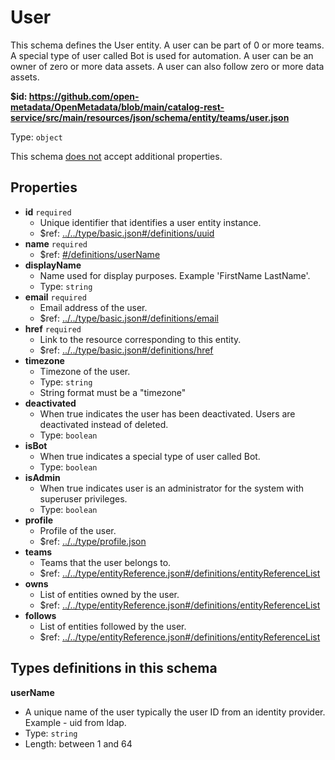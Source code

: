 # User

This schema defines the User entity. A user can be part of 0 or more teams. A special type of user called Bot is used for automation. A user can be an owner of zero or more data assets. A user can also follow zero or more data assets.

<b id="httpsgithub.comopen-metadataopenmetadatablobmaincatalog-rest-servicesrcmainresourcesjsonschemaentityteamsuser.json">&#36;id: https://github.com/open-metadata/OpenMetadata/blob/main/catalog-rest-service/src/main/resources/json/schema/entity/teams/user.json</b>

Type: `object`

This schema <u>does not</u> accept additional properties.

## Properties
 - <b id="#https://github.com/open-metadata/OpenMetadata/blob/main/catalog-rest-service/src/main/resources/json/schema/entity/teams/user.json/properties/id">id</b> `required`
	 - Unique identifier that identifies a user entity instance.
	 - &#36;ref: [../../type/basic.json#/definitions/uuid](#....typebasic.jsondefinitionsuuid)
 - <b id="#https://github.com/open-metadata/OpenMetadata/blob/main/catalog-rest-service/src/main/resources/json/schema/entity/teams/user.json/properties/name">name</b> `required`
	 - &#36;ref: [#/definitions/userName](#/definitions/userName)
 - <b id="#https://github.com/open-metadata/OpenMetadata/blob/main/catalog-rest-service/src/main/resources/json/schema/entity/teams/user.json/properties/displayName">displayName</b>
	 - Name used for display purposes. Example 'FirstName LastName'.
	 - Type: `string`
 - <b id="#https://github.com/open-metadata/OpenMetadata/blob/main/catalog-rest-service/src/main/resources/json/schema/entity/teams/user.json/properties/email">email</b> `required`
	 - Email address of the user.
	 - &#36;ref: [../../type/basic.json#/definitions/email](#....typebasic.jsondefinitionsemail)
 - <b id="#https://github.com/open-metadata/OpenMetadata/blob/main/catalog-rest-service/src/main/resources/json/schema/entity/teams/user.json/properties/href">href</b> `required`
	 - Link to the resource corresponding to this entity.
	 - &#36;ref: [../../type/basic.json#/definitions/href](#....typebasic.jsondefinitionshref)
 - <b id="#https://github.com/open-metadata/OpenMetadata/blob/main/catalog-rest-service/src/main/resources/json/schema/entity/teams/user.json/properties/timezone">timezone</b>
	 - Timezone of the user.
	 - Type: `string`
	 - String format must be a "timezone"
 - <b id="#https://github.com/open-metadata/OpenMetadata/blob/main/catalog-rest-service/src/main/resources/json/schema/entity/teams/user.json/properties/deactivated">deactivated</b>
	 - When true indicates the user has been deactivated. Users are deactivated instead of deleted.
	 - Type: `boolean`
 - <b id="#https://github.com/open-metadata/OpenMetadata/blob/main/catalog-rest-service/src/main/resources/json/schema/entity/teams/user.json/properties/isBot">isBot</b>
	 - When true indicates a special type of user called Bot.
	 - Type: `boolean`
 - <b id="#https://github.com/open-metadata/OpenMetadata/blob/main/catalog-rest-service/src/main/resources/json/schema/entity/teams/user.json/properties/isAdmin">isAdmin</b>
	 - When true indicates user is an administrator for the system with superuser privileges.
	 - Type: `boolean`
 - <b id="#https://github.com/open-metadata/OpenMetadata/blob/main/catalog-rest-service/src/main/resources/json/schema/entity/teams/user.json/properties/profile">profile</b>
	 - Profile of the user.
	 - &#36;ref: [../../type/profile.json](#....typeprofile.json)
 - <b id="#https://github.com/open-metadata/OpenMetadata/blob/main/catalog-rest-service/src/main/resources/json/schema/entity/teams/user.json/properties/teams">teams</b>
	 - Teams that the user belongs to.
	 - &#36;ref: [../../type/entityReference.json#/definitions/entityReferenceList](#....typeentityreference.jsondefinitionsentityreferencelist)
 - <b id="#https://github.com/open-metadata/OpenMetadata/blob/main/catalog-rest-service/src/main/resources/json/schema/entity/teams/user.json/properties/owns">owns</b>
	 - List of entities owned by the user.
	 - &#36;ref: [../../type/entityReference.json#/definitions/entityReferenceList](#....typeentityreference.jsondefinitionsentityreferencelist)
 - <b id="#https://github.com/open-metadata/OpenMetadata/blob/main/catalog-rest-service/src/main/resources/json/schema/entity/teams/user.json/properties/follows">follows</b>
	 - List of entities followed by the user.
	 - &#36;ref: [../../type/entityReference.json#/definitions/entityReferenceList](#....typeentityreference.jsondefinitionsentityreferencelist)


## Types definitions in this schema
**userName**

 - A unique name of the user typically the user ID from an identity provider. Example - uid from ldap.
 - Type: `string`
 - Length: between 1 and 64


